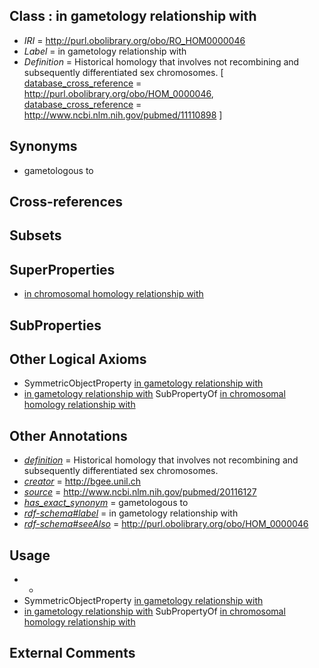
## Class : in gametology relationship with

 * *IRI* = http://purl.obolibrary.org/obo/RO_HOM0000046
 * *Label* = in gametology relationship with
 * *Definition* = Historical homology that involves not recombining and subsequently differentiated sex chromosomes. [ [database_cross_reference](../../ef/oboInOwl#hasDbXref.md) = http://purl.obolibrary.org/obo/HOM_0000046, [database_cross_reference](../../ef/oboInOwl#hasDbXref.md) = http://www.ncbi.nlm.nih.gov/pubmed/11110898 ]

## Synonyms

 * gametologous to

## Cross-references


## Subsets


## SuperProperties

 * [in chromosomal homology relationship with](../../RO/47/RO_HOM0000047.md)

## SubProperties


## Other Logical Axioms

 * SymmetricObjectProperty [in gametology relationship with](../../RO/46/RO_HOM0000046.md)
 * [in gametology relationship with](../../RO/46/RO_HOM0000046.md) SubPropertyOf [in chromosomal homology relationship with](../../RO/47/RO_HOM0000047.md)

## Other Annotations

 * *[definition](../../IAO/15/IAO_0000115.md)* = Historical homology that involves not recombining and subsequently differentiated sex chromosomes.
 * *[creator](../../or/creator.md)* = http://bgee.unil.ch
 * *[source](../../ce/source.md)* = http://www.ncbi.nlm.nih.gov/pubmed/20116127
 * *[has_exact_synonym](../../ym/oboInOwl#hasExactSynonym.md)* = gametologous to
 * *[rdf-schema#label](../../el/rdf-schema#label.md)* = in gametology relationship with
 * *[rdf-schema#seeAlso](../../so/rdf-schema#seeAlso.md)* = http://purl.obolibrary.org/obo/HOM_0000046

## Usage

 * -
 * SymmetricObjectProperty [in gametology relationship with](../../RO/46/RO_HOM0000046.md)
 * [in gametology relationship with](../../RO/46/RO_HOM0000046.md) SubPropertyOf [in chromosomal homology relationship with](../../RO/47/RO_HOM0000047.md)

## External Comments

